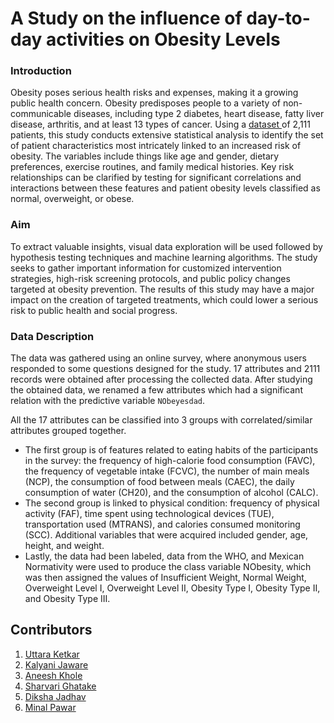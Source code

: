# A Study on the influence of day-to-day activities on Obesity Levels

### Introduction

Obesity poses serious health risks and expenses, making it a growing public health concern. Obesity predisposes people to a variety of non-communicable diseases, including type 2 diabetes, heart disease, fatty liver disease, arthritis, and at least 13 types of cancer. Using a <a href="https://archive.ics.uci.edu/dataset/544/estimation+of+obesity+levels+based+on+eating+habits+and+physical+condition"> dataset </a> of 2,111 patients, this study conducts extensive statistical analysis to identify the set of patient characteristics most intricately linked to an increased risk of obesity. The variables include things like age and gender, dietary preferences, exercise routines, and family medical histories. Key risk relationships can be clarified by testing for significant correlations and interactions between these features and patient obesity levels classified as normal, overweight, or obese.

### Aim

To extract valuable insights, visual data exploration will be used followed by hypothesis testing techniques and machine learning algorithms. The study seeks to gather important information for customized intervention strategies, high-risk screening protocols, and public policy changes targeted at obesity prevention. The results of this study may have a major impact on the creation of targeted treatments, which could lower a serious risk to public health and social progress.

### Data Description

The data was gathered using an online survey, where anonymous users responded to some questions designed for the study. 17 attributes and 2111 records were obtained after processing the collected data. After studying the obtained data, we renamed a few attributes which had a significant relation with the predictive variable `NObeyesdad`. 

All the 17 attributes can be classified into 3 groups with correlated/similar attributes grouped together.
- The first group is of features related to eating habits of the participants in the survey: the frequency of high-calorie food consumption (FAVC), the frequency of vegetable intake (FCVC), the number of main meals (NCP), the consumption of food between meals (CAEC), the daily consumption of water (CH20), and the consumption of alcohol (CALC).
- The second group is linked to physical condition: frequency of physical activity (FAF), time spent using technological devices (TUE), transportation used (MTRANS), and calories consumed monitoring (SCC). Additional variables that were acquired included gender, age, height, and weight.
- Lastly, the data had been labeled, data from the WHO, and Mexican Normativity were used to produce the class variable NObesity, which was then assigned the values of Insufficient Weight, Normal Weight, Overweight Level I, Overweight Level II, Obesity Type I, Obesity Type II, and Obesity Type III. 


## Contributors
1. <a href="https://www.github.com/Uttaraket1607"> Uttara Ketkar </a> 
2. <a href="https://www.github.com/kalyani-jaware"> Kalyani Jaware </a> 
3. <a href="https://www.github.com/aneeshkhole"> Aneesh Khole </a>
4. <a href="https://www.github.com/14-Sharvari"> Sharvari Ghatake </a>
5. <a href="https://www.github.com/deekshaj70"> Diksha Jadhav </a>
6. <a href="https://www.github.com/minal2899"> Minal Pawar </a>
